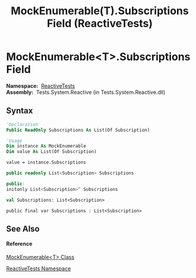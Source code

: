 ﻿---
title: MockEnumerable(T).Subscriptions Field (ReactiveTests)
TOCTitle: Subscriptions Field
ms:assetid: F:ReactiveTests.MockEnumerable`1.Subscriptions
ms:mtpsurl: https://msdn.microsoft.com/en-us/library/Hh315095(v=VS.103)
ms:contentKeyID: 36620277
ms.date: 06/28/2011
mtps_version: v=VS.103
f1_keywords:
- ReactiveTests.MockEnumerable`1.Subscriptions
dev_langs:
- CSharp
- JScript
- VB
- FSharp
- c++
---

# MockEnumerable\<T\>.Subscriptions Field

**Namespace:**  [ReactiveTests](hh303221\(v=vs.103\).md)  
**Assembly:**  Tests.System.Reactive (in Tests.System.Reactive.dll)

## Syntax

``` vb
'Declaration
Public ReadOnly Subscriptions As List(Of Subscription)
```

``` vb
'Usage
Dim instance As MockEnumerable
Dim value As List(Of Subscription)

value = instance.Subscriptions
```

``` csharp
public readonly List<Subscription> Subscriptions
```

``` c++
public:
initonly List<Subscription>^ Subscriptions
```

``` fsharp
val Subscriptions: List<Subscription>
```

``` jscript
public final var Subscriptions : List<Subscription>
```

## See Also

#### Reference

[MockEnumerable\<T\> Class](hh315181\(v=vs.103\).md)

[ReactiveTests Namespace](hh303221\(v=vs.103\).md)


